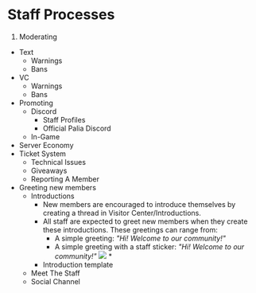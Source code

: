 # __Staff Processes__
1. Moderating
  * Text
    * Warnings
    * Bans
  * VC
    * Warnings
    * Bans
* Promoting
  * Discord
    * Staff Profiles
    * Official Palia Discord
  * In-Game
* Server Economy
* Ticket System
  * Technical Issues
  * Giveaways
  * Reporting A Member
* Greeting new members
  * Introductions
    * New members are encouraged to introduce themselves by creating a thread in Visitor Center/Introductions.
    * All staff are expected to greet new members when they create these introductions.  These greetings can range from:
      * A simple greeting: _"Hi!  Welcome to our community!"_
      * A simple greeting with a staff sticker: _"Hi!  Welcome to our community!"_ ![](https://media.discordapp.net/attachments/1140770720880799877/1263158008834293831/staff-welcome.gif)
        * 
    * Introduction template
  * Meet The Staff
  * Social Channel
